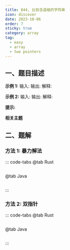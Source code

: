 ```yaml
---
title: 844, 比较含退格的字符串
icon: discover
date: 2023-10-06
order: 7
sticky: true
category: array
tag: 
  - easy
  - array
  - two pointers
---
```


## 一、题目描述


**示例 1:**
输入:
输出:
解释:

**示例 2:**
输入:
输出:
解释:

**提示:**


**相关主题**


## 二、题解
### 方法 1: 暴力解法
::: code-tabs
@tab Rust
```rust

```

@tab Java
```java

```
:::

### 方法 2: 双指针
::: code-tabs
@tab Rust
```rust

```

@tab Java
```java

```
:::